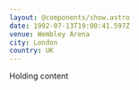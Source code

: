```yaml
---
layout: @components/show.astro
date: 1992-07-13T19:00:41.597Z
venue: Wembley Arena
city: London
country: UK
---
```

Holding content
